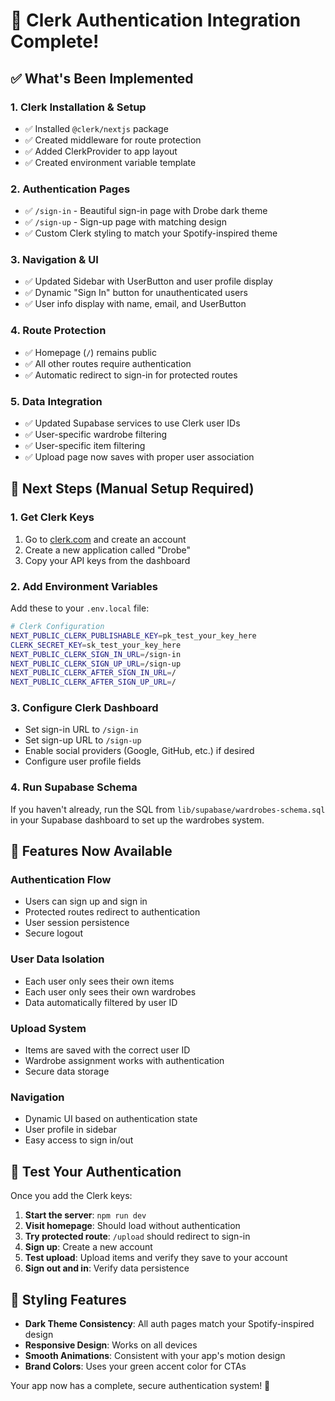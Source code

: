 # 🎉 Clerk Authentication Integration Complete!

## ✅ What's Been Implemented

### 1. **Clerk Installation & Setup**
- ✅ Installed `@clerk/nextjs` package
- ✅ Created middleware for route protection
- ✅ Added ClerkProvider to app layout
- ✅ Created environment variable template

### 2. **Authentication Pages**
- ✅ `/sign-in` - Beautiful sign-in page with Drobe dark theme
- ✅ `/sign-up` - Sign-up page with matching design
- ✅ Custom Clerk styling to match your Spotify-inspired theme

### 3. **Navigation & UI**
- ✅ Updated Sidebar with UserButton and user profile display
- ✅ Dynamic "Sign In" button for unauthenticated users
- ✅ User info display with name, email, and UserButton

### 4. **Route Protection**
- ✅ Homepage (`/`) remains public
- ✅ All other routes require authentication
- ✅ Automatic redirect to sign-in for protected routes

### 5. **Data Integration**
- ✅ Updated Supabase services to use Clerk user IDs
- ✅ User-specific wardrobe filtering
- ✅ User-specific item filtering
- ✅ Upload page now saves with proper user association

## 🚀 Next Steps (Manual Setup Required)

### 1. **Get Clerk Keys**
1. Go to [clerk.com](https://clerk.com) and create an account
2. Create a new application called "Drobe"
3. Copy your API keys from the dashboard

### 2. **Add Environment Variables**
Add these to your `.env.local` file:

```bash
# Clerk Configuration
NEXT_PUBLIC_CLERK_PUBLISHABLE_KEY=pk_test_your_key_here
CLERK_SECRET_KEY=sk_test_your_key_here
NEXT_PUBLIC_CLERK_SIGN_IN_URL=/sign-in
NEXT_PUBLIC_CLERK_SIGN_UP_URL=/sign-up
NEXT_PUBLIC_CLERK_AFTER_SIGN_IN_URL=/
NEXT_PUBLIC_CLERK_AFTER_SIGN_UP_URL=/
```

### 3. **Configure Clerk Dashboard**
- Set sign-in URL to `/sign-in`
- Set sign-up URL to `/sign-up`
- Enable social providers (Google, GitHub, etc.) if desired
- Configure user profile fields

### 4. **Run Supabase Schema**
If you haven't already, run the SQL from `lib/supabase/wardrobes-schema.sql` in your Supabase dashboard to set up the wardrobes system.

## 🎯 Features Now Available

### **Authentication Flow**
- Users can sign up and sign in
- Protected routes redirect to authentication
- User session persistence
- Secure logout

### **User Data Isolation**
- Each user only sees their own items
- Each user only sees their own wardrobes
- Data automatically filtered by user ID

### **Upload System**
- Items are saved with the correct user ID
- Wardrobe assignment works with authentication
- Secure data storage

### **Navigation**
- Dynamic UI based on authentication state
- User profile in sidebar
- Easy access to sign in/out

## 🔧 Test Your Authentication

Once you add the Clerk keys:

1. **Start the server**: `npm run dev`
2. **Visit homepage**: Should load without authentication
3. **Try protected route**: `/upload` should redirect to sign-in
4. **Sign up**: Create a new account
5. **Test upload**: Upload items and verify they save to your account
6. **Sign out and in**: Verify data persistence

## 🎨 Styling Features

- **Dark Theme Consistency**: All auth pages match your Spotify-inspired design
- **Responsive Design**: Works on all devices
- **Smooth Animations**: Consistent with your app's motion design
- **Brand Colors**: Uses your green accent color for CTAs

Your app now has a complete, secure authentication system! 🚀



